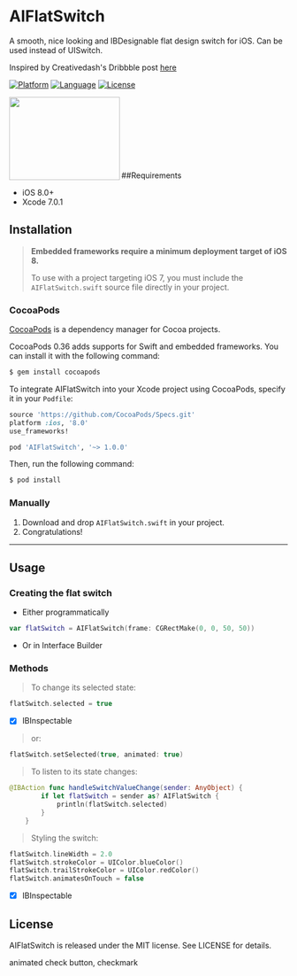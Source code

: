 # AIFlatSwitch

A smooth, nice looking and IBDesignable flat design switch for iOS. Can be used instead of UISwitch.

Inspired by Creativedash's Dribbble post [here](http://dribbble.com/shots/1631598-On-Off)

[![Platform](http://img.shields.io/badge/platform-ios-blue.svg?style=flat
)](https://developer.apple.com/iphone/index.action)
[![Language](http://img.shields.io/badge/language-swift-brightgreen.svg?style=flat
)](https://developer.apple.com/swift)
[![License](http://img.shields.io/badge/license-MIT-lightgrey.svg?style=flat
)](http://mit-license.org)

<p><a href="url"><img src="https://s3.amazonaws.com/f.cl.ly/items/1p0w3B0E3m2I2k3e0z1Q/onoff.gif" align="left" height="150" width="200" ></a></p>
<br><br><br><br><br><br><br>

##Requirements
- iOS 8.0+
- Xcode 7.0.1

## Installation

> **Embedded frameworks require a minimum deployment target of iOS 8.**
>
> To use with a project targeting iOS 7, you must include the `AIFlatSwitch.swift` source file directly in your project. 
>

### CocoaPods

[CocoaPods](http://cocoapods.org) is a dependency manager for Cocoa projects.

CocoaPods 0.36 adds supports for Swift and embedded frameworks. You can install it with the following command:

```bash
$ gem install cocoapods
```

To integrate AIFlatSwitch into your Xcode project using CocoaPods, specify it in your `Podfile`:

```ruby
source 'https://github.com/CocoaPods/Specs.git'
platform :ios, '8.0'
use_frameworks!

pod 'AIFlatSwitch', '~> 1.0.0'
```

Then, run the following command:

```bash
$ pod install
```

### Manually
1. Download and drop ```AIFlatSwitch.swift``` in your project.  
2. Congratulations!  

---

## Usage

### Creating the flat switch

- Either programmatically

```swift
var flatSwitch = AIFlatSwitch(frame: CGRectMake(0, 0, 50, 50))
```

- Or in Interface Builder

### Methods

> To change its selected state:

```swift
flatSwitch.selected = true
```
- [x] IBInspectable

> or:

```swift
flatSwitch.setSelected(true, animated: true)
```

> To listen to its state changes:

```swift
@IBAction func handleSwitchValueChange(sender: AnyObject) {
		if let flatSwitch = sender as? AIFlatSwitch {
			println(flatSwitch.selected)
		}
	}
```

> Styling the switch:

```swift
flatSwitch.lineWidth = 2.0
flatSwitch.strokeColor = UIColor.blueColor()
flatSwitch.trailStrokeColor = UIColor.redColor()
flatSwitch.animatesOnTouch = false
```
- [x] IBInspectable

## License

AIFlatSwitch is released under the MIT license. See LICENSE for details.

animated check button, checkmark
